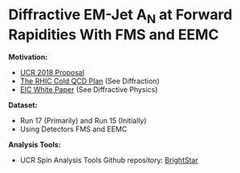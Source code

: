 Diffractive EM-Jet A<sub>N</sub> at Forward Rapidities With FMS and EEMC
=====================================================================

**Motivation:**
- [UCR 2018 Proposal](https://drive.google.com/drive/folders/1X9isx8UUJv5uCBU-iLMtw54VqaNt92zA)
- [The RHIC Cold QCD Plan](https://arxiv.org/pdf/1602.03922.pdf) (See Diffraction) 
- [EIC White Paper](https://arxiv.org/pdf/1212.1701.pdf) (See Diffractive Physics)


**Dataset:**
- Run 17 (Primarily) and Run 15 (Initially)
- Using Detectors FMS and EEMC

**Analysis Tools:**

- UCR Spin Analysis Tools Github repository: [BrightStar](https://github.com/latifkabir/BrightSTAR)

